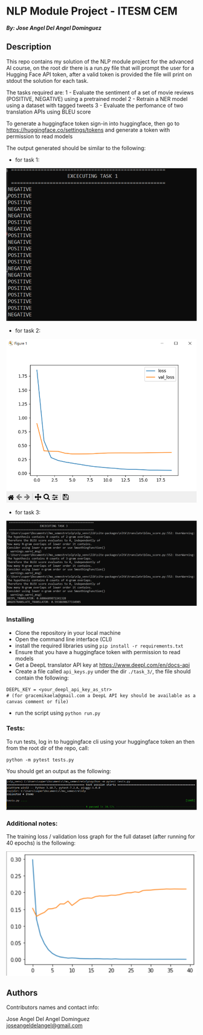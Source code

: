 # NLP Module Project - ITESM CEM 
***By: Jose Angel Del Angel Dominguez***

## Description

This repo contains my solution of the NLP module project for the advanced AI course, 
on the root dir there is a run.py file that will prompt the user for a Hugging Face API token,
after a valid token is provided the file will print on stdout the solution for each task.

The tasks required are:
1 - Evaluate the sentiment of a set of movie reviews (POSITIVE, NEGATIVE) using a pretrained model
2 - Retrain a NER model using a dataset with tagged tweets
3 - Evaluate the perfomance of two translation APIs using BLEU score

To generate a huggingface token sign-in into huggingface, then go to https://huggingface.co/settings/tokens
and generate a token with permission to read models

The output generated should be similar to the following:
* for task 1:

![image](task_1_output.png)

* for task 2:

![image](task_2_output.png)

* for task 3:

![image](task_3_output.png)

### Installing
* Clone the repository in your local machine
* Open the command line interface (CLI) 
* install the required libraries using ```pip install -r requirements.txt```
* Ensure that you have a huggingface token with permission to read models
* Get a DeepL translator API key at https://www.deepl.com/en/docs-api
* Create a file called ```api_keys.py``` under the dir ```./task_3/```, the file should contain the following:
```
DEEPL_KEY = <your_deepl_api_key_as_str>
# (for gracemikaela@gmail.com a DeepL API key should be available as a canvas comment or file)
```
* run the script using  ```python run.py```

### Tests: 

To run tests, log in to huggingface cli using your huggingface token an then from the root dir of the repo, call: 
```
python -m pytest tests.py
```
You should get an output as the following:

![tests_output](tests_output.png)

### Additional notes: 

The training loss / validation loss graph for the full dataset (after running for 40 epochs)
is the following:

![full_training_graph](task_2_full_training.png)

## Authors

Contributors names and contact info:

Jose Angel Del Angel Dominguez  
[joseangeldelangel@gmail.com](mailto:joseangeldelangel@gmail.com)